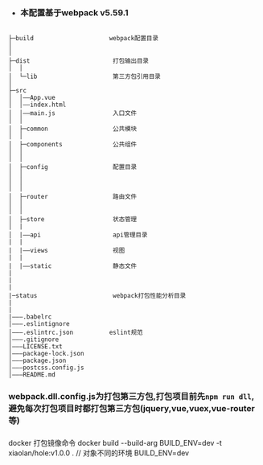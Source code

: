 * ### 本配置基于webpack v5.59.1 ###

```
          
├─build                     webpack配置目录
│      
│      
├─dist                       打包输出目录
│  │      
│  └─lib                     第三方包引用目录
│          
├─src
│  │——App.vue
│  │——index.html
│  │——main.js                入口文件
│  │  
│  ├─common                  公共模块
│  │          
│  ├─components              公共组件
│  │     
│  │      
│  ├─config                  配置目录
│  │
│  │          
│  │      
│  ├─router                  路由文件
│  │      
│  │      
│  ├─store                   状态管理
│  |    
│  |——api                    api管理目录
|  |
|  |——views                  视图
|  |
|  |——static                 静态文件
|
|
|  
|─status                     webpack打包性能分析目录
|   
|
|———.babelrc
│———.eslintignore
│———.eslintrc.json          eslint规范
│———.gitignore
│———LICENSE.txt
│———package-lock.json
│———package.json
│———postcss.config.js
│———README.md

```
### webpack.dll.config.js为打包第三方包,打包项目前先`npm run dll`,避免每次打包项目时都打包第三方包(jquery,vue,vuex,vue-router等) ###


 ###
docker 打包镜像命令
docker build --build-arg BUILD_ENV=dev -t xiaolan/hole:v1.0.0  .
  // 对象不同的环境
 BUILD_ENV=dev